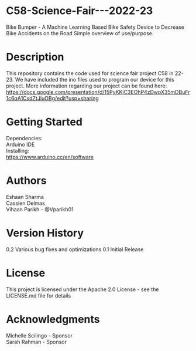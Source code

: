 # C58-Science-Fair---2022-23
Bike Bumper - A Machine Learning Based Bike Safety Device to Decrease Bike Accidents on the Road
Simple overview of use/purpose.

# Description
This repository contains the code used for science fair project C58 in 22-23. We have included the ino files used to program our device for this project. More information regarding our project can be found here: https://docs.google.com/presentation/d/15PyKKjC3EOhP4zDwpX35mDBuFr1c6qA1CsdZtJiuOBg/edit?usp=sharing

# Getting Started
Dependencies:<br />
Arduino IDE <br />
Installing: <br />
https://www.arduino.cc/en/software <br />

# Authors
Eshaan Sharma <br />
Cassien Delmas <br />
Vihaan Parikh - @Vparikh01

# Version History
0.2
Various bug fixes and optimizations
0.1
Initial Release

# License
This project is licensed under the Apache 2.0 License - see the LICENSE.md file for details

# Acknowledgments
Michelle Scilingo - Sponsor <br />
Sarah Rahman - Sponsor

